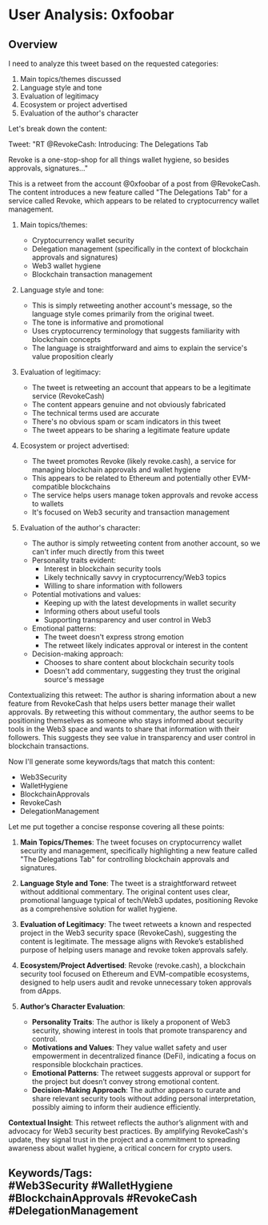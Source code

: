# User Analysis: 0xfoobar

## Overview

<think>
I need to analyze this tweet based on the requested categories:

1. Main topics/themes discussed
2. Language style and tone
3. Evaluation of legitimacy
4. Ecosystem or project advertised
5. Evaluation of the author's character

Let's break down the content:

Tweet:
"RT @RevokeCash: Introducing: The Delegations Tab

Revoke is a one-stop-shop for all things wallet hygiene, so besides approvals, signatures..."

This is a retweet from the account @0xfoobar of a post from @RevokeCash. The content introduces a new feature called "The Delegations Tab" for a service called Revoke, which appears to be related to cryptocurrency wallet management.

1. Main topics/themes:
   - Cryptocurrency wallet security
   - Delegation management (specifically in the context of blockchain approvals and signatures)
   - Web3 wallet hygiene
   - Blockchain transaction management

2. Language style and tone:
   - This is simply retweeting another account's message, so the language style comes primarily from the original tweet.
   - The tone is informative and promotional
   - Uses cryptocurrency terminology that suggests familiarity with blockchain concepts
   - The language is straightforward and aims to explain the service's value proposition clearly

3. Evaluation of legitimacy:
   - The tweet is retweeting an account that appears to be a legitimate service (RevokeCash)
   - The content appears genuine and not obviously fabricated
   - The technical terms used are accurate
   - There's no obvious spam or scam indicators in this tweet
   - The tweet appears to be sharing a legitimate feature update

4. Ecosystem or project advertised:
   - The tweet promotes Revoke (likely revoke.cash), a service for managing blockchain approvals and wallet hygiene
   - This appears to be related to Ethereum and potentially other EVM-compatible blockchains
   - The service helps users manage token approvals and revoke access to wallets
   - It's focused on Web3 security and transaction management

5. Evaluation of the author's character:
   - The author is simply retweeting content from another account, so we can't infer much directly from this tweet
   - Personality traits evident:
     * Interest in blockchain security tools
     * Likely technically savvy in cryptocurrency/Web3 topics
     * Willing to share information with followers
   - Potential motivations and values:
     * Keeping up with the latest developments in wallet security
     * Informing others about useful tools
     * Supporting transparency and user control in Web3
   - Emotional patterns:
     * The tweet doesn't express strong emotion
     * The retweet likely indicates approval or interest in the content
   - Decision-making approach:
     * Chooses to share content about blockchain security tools
     * Doesn't add commentary, suggesting they trust the original source's message

Contextualizing this retweet:
The author is sharing information about a new feature from RevokeCash that helps users better manage their wallet approvals. By retweeting this without commentary, the author seems to be positioning themselves as someone who stays informed about security tools in the Web3 space and wants to share that information with their followers. This suggests they see value in transparency and user control in blockchain transactions.

Now I'll generate some keywords/tags that match this content:
- Web3Security
- WalletHygiene
- BlockchainApprovals
- RevokeCash
- DelegationManagement

Let me put together a concise response covering all these points:
</think>

1. **Main Topics/Themes**: The tweet focuses on cryptocurrency wallet security and management, specifically highlighting a new feature called "The Delegations Tab" for controlling blockchain approvals and signatures.

2. **Language Style and Tone**: The tweet is a straightforward retweet without additional commentary. The original content uses clear, promotional language typical of tech/Web3 updates, positioning Revoke as a comprehensive solution for wallet hygiene.

3. **Evaluation of Legitimacy**: The tweet retweets a known and respected project in the Web3 security space (RevokeCash), suggesting the content is legitimate. The message aligns with Revoke’s established purpose of helping users manage and revoke token approvals safely.

4. **Ecosystem/Project Advertised**: Revoke (revoke.cash), a blockchain security tool focused on Ethereum and EVM-compatible ecosystems, designed to help users audit and revoke unnecessary token approvals from dApps.

5. **Author’s Character Evaluation**:
   - **Personality Traits**: The author is likely a proponent of Web3 security, showing interest in tools that promote transparency and control.
   - **Motivations and Values**: They value wallet safety and user empowerment in decentralized finance (DeFi), indicating a focus on responsible blockchain practices.
   - **Emotional Patterns**: The retweet suggests approval or support for the project but doesn’t convey strong emotional content.
   - **Decision-Making Approach**: The author appears to curate and share relevant security tools without adding personal interpretation, possibly aiming to inform their audience efficiently.

**Contextual Insight**: This retweet reflects the author’s alignment with and advocacy for Web3 security best practices. By amplifying RevokeCash's update, they signal trust in the project and a commitment to spreading awareness about wallet hygiene, a critical concern for crypto users.

**Keywords/Tags**:  
#Web3Security #WalletHygiene #BlockchainApprovals #RevokeCash #DelegationManagement
---
